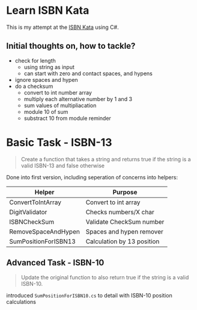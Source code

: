 ﻿# Learn ISBN Kata

This is my attempt at the [ISBN Kata](https://github.com/ardalis/kata-catalog/blob/main/katas/ISBN.md) using C#.

## Initial thoughts on, how to tackle?

- check for length
  - using string as input
  - can start with zero and contact spaces, and hypens
- ignore spaces and hypen
- do a checksum
  - convert to int number array
  - multiply each alternative number by 1 and 3
  - sum values of multipliacation
  - module 10 of sum
  - substract 10 from module reminder

# Basic Task - ISBN-13

>Create a function that takes a string and returns true if the string is a valid ISBN-13 and false otherwise

Done into first version, including seperation of concerns into helpers:

|Helper                 |Purpose                        |
|---                    |---                            |
|ConvertToIntArray      |Convert to int array           |
|DigitValidator         |Checks numbers/X char          |
|ISBNCheckSum           |Validate CheckSum number       |
|RemoveSpaceAndHypen    |Spaces and hypen remover       |
|SumPositionForISBN13   |Calculation by 13 position     |




## Advanced Task - ISBN-10

> Update the original function to also return true if the string is a valid ISBN-10.

introduced ```SumPositionForISBN10.cs``` to detail with ISBN-10 position calculations

